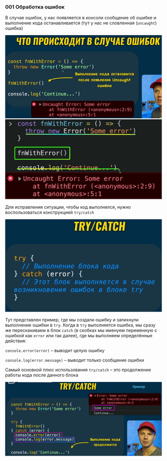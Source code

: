 ### 001 Обработка ошибок

В случае ошибок, у нас появляется в консоли сообщение об ошибке и выполнение кода останавливается (тут у нас не словленная (`uncaught`) ошибка)

![](_png/Pasted%20image%2020220908184835.png)![](_png/Pasted%20image%2020220908184838.png)

Для исправления ситуации, чтобы код выполнялся, нужно воспользоваться конструкцией `try/catch`

![](_png/Pasted%20image%2020220908184843.png)

Тут представлен пример, где мы создали ошибку и запихнули выполнение ошибки в `try`. Когда в `try` выполняется ошибка, мы сразу же перескакиваем в блок `catch` (в скобках мы именуем переменную с ошибкой как `error` или так далее), где мы выполняем определённые действия:

`console.error(error)` – выводит целую ошибку

`console.log(error.message)` – выводит только сообщение ошибки

Самый основной плюс использования `try/catch` – это продолжение работы кода после данного блока

![](_png/Pasted%20image%2020220908184850.png)